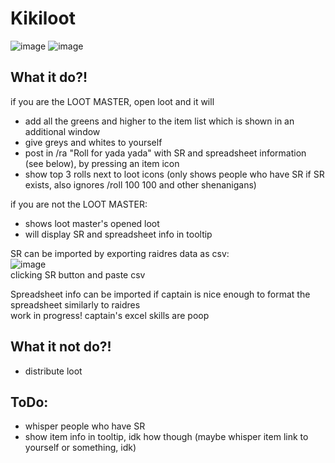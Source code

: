 # Kikiloot

![image](https://github.com/KikidoraFear/Kikiloot/assets/154637862/a1f410b6-d816-4ab0-bf3e-33488276e2f5)
![image](https://github.com/KikidoraFear/Kikiloot/assets/154637862/5b9f3062-ced3-412e-a4d1-2c332ecd34d6)
 
## What it do?!
if you are the LOOT MASTER, open loot and it will
- add all the greens and higher to the item list which is shown in an additional window
- give greys and whites to yourself
- post in /ra "Roll for yada yada" with SR and spreadsheet information (see below), by pressing an item icon
- show top 3 rolls next to loot icons (only shows people who have SR if SR exists, also ignores /roll 100 100 and other shenanigans)

if you are not the LOOT MASTER:
- shows loot master's opened loot
- will display SR and spreadsheet info in tooltip

SR can be imported by exporting raidres data as csv:  
![image](https://github.com/KikidoraFear/Kikiloot/assets/154637862/bf0130b1-cc97-403a-9464-e6b1929929c8)  
clicking SR button and paste csv

Spreadsheet info can be imported if captain is nice enough to format
the spreadsheet similarly to raidres  
work in progress! captain's excel skills are poop

## What it not do?!
- distribute loot

## ToDo:
- whisper people who have SR
- show item info in tooltip, idk how though (maybe whisper item link to yourself or something, idk)
